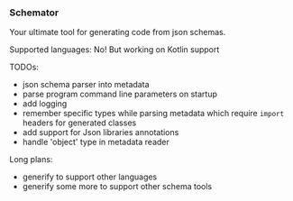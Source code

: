 ### Schemator

Your ultimate tool for generating code from json schemas. 

Supported languages: No! But working on Kotlin support 


TODOs:

- json schema parser into metadata
- parse program command line parameters on startup
- add logging 
- remember specific types while parsing metadata which require `import` headers for generated classes
- add support for Json libraries annotations
- handle 'object' type in metadata reader

Long plans: 
- generify to support other languages
- generify some more to support other schema tools 
